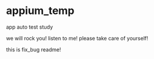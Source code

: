 # appium_temp
app auto test study

we will rock you!
listen to me!
please take care of yourself!


this is fix_bug readme!